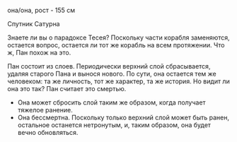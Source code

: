 она/она, рост - 155 см

Спутник Сатурна

Знаете ли вы о парадоксе Тесея? Поскольку части корабля заменяются, остается вопрос, остается ли тот же корабль на всем протяжении.
Что ж, Пан похож на это.

Пан состоит из слоев. Периодически верхний слой сбрасывается, удаляя старого Пана и вынося нового. По сути, она остается тем же человеком: та же личность, тот же характер, та же история. Но видит ли она это так? Пан считает это смертью.

- Она может сбросить слой таким же образом, когда получает тяжелое ранение.
- Она бессмертна. Поскольку только верхний слой может быть ранен, остальное останется нетронутым, и, таким образом, она будет вечно обновляться.